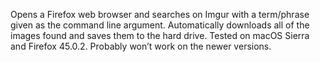 Opens a Firefox web browser and searches on Imgur with a term/phrase given as the command line argument. Automatically downloads all of the images found and saves them to the hard drive. Tested on macOS Sierra and Firefox 45.0.2. Probably won’t work on the newer versions.